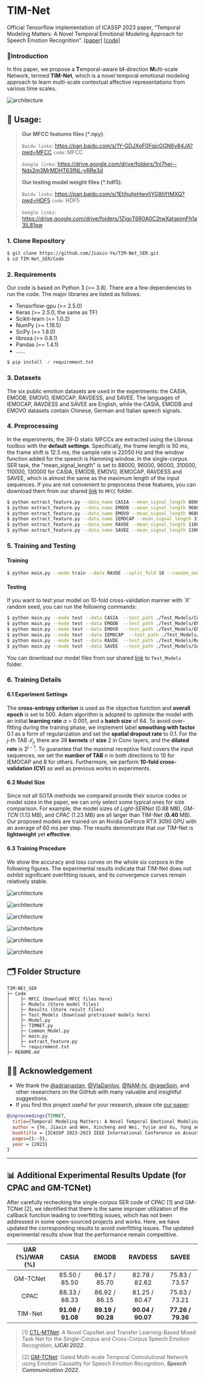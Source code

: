# TIM-Net

Official Tensorflow implementation of ICASSP 2023 paper, "Temporal Modeling Matters: A Novel Temporal Emotional Modeling Approach for Speech Emotion Recognition". [[paper]](https://arxiv.org/abs/2211.08233) [[code]](https://github.com/Jiaxin-Ye/TIM-Net_SER) 

### 📕Introduction

In this paper, we propose a **T**emporal-aware b**I**-direction **M**ulti-scale Network, termed **TIM-Net**, which is a novel temporal emotional modeling approach to learn multi-scale contextual affective representations from various time scales. 

![architecture](./Fig/architecture.png)

## 📖 Usage:

> **Our MFCC features files (*.npy)**: 
>
> `Baidu links`: https://pan.baidu.com/s/1Y-GDJXpF0FqjcGGN6y84JA?pwd=MFCC `code`: MFCC 
>
> `Google links`: https://drive.google.com/drive/folders/1nl7hej--Nds2m3MrMDHT63fNL-yRRe3d
>
>
> **Our testing model weight files (*.hdf5)**: 
>
> `Baidu links`:  https://pan.baidu.com/s/1EtjhuljeHwvIjYG8hYtMXQ?pwd=HDF5 `code`: HDF5
>
> `Google links`: https://drive.google.com/drive/folders/1ZjgcT6R0A0C2twXatgpimFh1a3IL81pw

### 1. Clone Repository

```bash
$ git clone https://github.com/Jiaxin-Ye/TIM-Net_SER.git
$ cd TIM-Net_SER/Code
```

### 2. Requirements

Our code is based on Python 3 (>= 3.8). There are a few dependencies to run the code. The major libraries are listed as follows:

* Tensorflow-gpu (>= 2.5.0)
* Keras (>= 2.5.0, the same as TF)
* Scikit-learn (== 1.0.2)
* NumPy (>= 1.19.5)
* SciPy (== 1.8.0)
* librosa (>= 0.8.1)
* Pandas (== 1.4.1)
* ......

```bash
$ pip install -r requirement.txt
```

### 3. Datasets

The six public emotion datasets are used in the experiments: the CASIA, EMODB, EMOVO, IEMOCAP, RAVDESS, and SAVEE. The languages of IEMOCAP, RAVDESS and SAVEE are English, while the CASIA, EMODB and EMOVO datasets contain Chinese, German and Italian speech signals.

### 4. Preprocessing

In the experiments, the 39-D static MFCCs are extracted using the Librosa toolbox with the **default settings**. Specifically, the frame length is 50 ms, the frame shift is 12.5 ms, the sample rate is 22050 Hz and the window function added for the speech is Hamming window. In the single-corpus SER task, the "mean_signal_length" is set to 88000, 96000, 96000, 310000, 110000, 130000 for CASIA, EMODB, EMOVO, IEMOCAP, RAVDESS and SAVEE, which is almost the same as the maximum length of the input sequences. If you are not convenient to preprocess these features, you can download them from our shared [link](https://pan.baidu.com/s/1Y-GDJXpF0FqjcGGN6y84JA?pwd=MFCC ) to `MFCC` folder.

```bash
$ python extract_feature.py --data_name CASIA --mean_signal_length 88000
$ python extract_feature.py --data_name EMODB --mean_signal_length 96000
$ python extract_feature.py --data_name EMOVO --mean_signal_length 96000
$ python extract_feature.py --data_name IEMOCAP --mean_signal_length 310000
$ python extract_feature.py --data_name RAVDE --mean_signal_length 110000
$ python extract_feature.py --data_name SAVEE --mean_signal_length 130000
```

### 5. Training and Testing

#### Training

```bash
$ python main.py --mode train --data RAVDE --split_fold 10 --random_seed 46 --epoch 500 --gpu 0
```

#### Testing

If you want to test your model on 10-fold cross-validation manner with `X' random seed, you can run the following commands:

```bash
$ python main.py --mode test --data CASIA  --test_path ./Test_Models/CASIA_32 --split_fold 10 --random_seed 32
$ python main.py --mode test --data EMODB  --test_path ./Test_Models/EMODB_46 --split_fold 10 --random_seed 46
$ python main.py --mode test --data EMOVO  --test_path ./Test_Models/EMOVO_1 --split_fold 10 --random_seed 1
$ python main.py --mode test --data IEMOCAP  --test_path ./Test_Models/IEMOCAP_16 --split_fold 10 --random_seed 16
$ python main.py --mode test --data RAVDE  --test_path ./Test_Models/RAVDE_46 --split_fold 10 --random_seed 46
$ python main.py --mode test --data SAVEE  --test_path ./Test_Models/SAVEE_44 --split_fold 10 --random_seed 44
```

You can download our model files from our shared [link]( https://pan.baidu.com/s/1EtjhuljeHwvIjYG8hYtMXQ?pwd=HDF5) to `Test_Models` folder. 

### 6. Training Details

#### 6.1 Experiment Settings

The **cross-entropy criterion** is used as the objective function and **overall epoch** is set to 500. Adam algorithm is adopted to optimize the model with an initial **learning rate** $\alpha$ = $0.001$, and a **batch size** of 64. To avoid over-fitting during the training phase, we implement label **smoothing with factor** 0.1 as a form of regularization and set the **spatial dropout rate** to 0.1. For the $j$-th TAB $\mathcal{T}_j$, there are 39 **kernels** of **size** 2 in Conv layers, and the **dilated rate** is $2^{j-1}$. To guarantee that the maximal receptive field covers the input sequences, we set the **number of TAB** $n$ in both directions to 10 for IEMOCAP and 8 for others. Furthermore, we perform **10-fold cross-validation (CV)** as well as previous works in experiments. 

#### 6.2 Model Size

Since not all SOTA methods we compared provide their source codes or model sizes in the paper, we can only select some typical ones for size comparison. For example, the model sizes of *Light-SERNet* (0.88 MB), *GM-TCN* (1.13 MB), and *CPAC* (1.23 MB) are all larger than TIM-Net (**0.40** MB). Our proposed models are trained on an Nvidia GeForce RTX 3090 GPU with an average of 60 ms per step. The results demonstrate that our TIM-Net is **lightweight** yet **effective**.

#### 6.3 Training Procedure

We show the accuracy and loss curves on the whole six corpora in the following figures. The experimental results indicate that TIM-Net does not exhibit significant overfitting issues, and its convergence curves remain relatively stable.

![architecture](./Fig/CASIA_log.png)

![architecture](./Fig/EMODB_log.png)

![architecture](./Fig/EMOVO_log.png)

![architecture](./Fig/IEMOCAP_log.png)

![architecture](./Fig/RAVDESS_log.png)

![architecture](./Fig/SAVEE_log.png)

## 🗂️ Folder Structure

```
TIM-NEt_SER
├─ Code
│    ├─ MFCC (Download MFCC files here)
│    ├─ Models (Store model files)
│    ├─ Results (Store result files)
│    ├─ Test_Models (Download pretrained models here)
│    ├─ Model.py
│    ├─ TIMNET.py
│    ├─ Common_Model.py
│    ├─ main.py
│    ├─ extract_feature.py
│    └─ requirement.txt
├─ README.md
```

## 🙌🏻 Acknowledgement

- We thank the [@adrianastan](https://github.com/adrianastan), [@VlaDanilov](https://github.com/VlaDanilov), [@NAM-hj](https://github.com/NAM-hj), [@rageSpin](https://github.com/rageSpin), and other researchers on the GitHub with many valuable and insightful suggestions.
- If you find this project useful for your research, please cite [our paper](https://arxiv.org/abs/2211.08233):

```bibtex
@inproceedings{TIMNET,
  title={Temporal Modeling Matters: A Novel Temporal Emotional Modeling Approach for Speech Emotion Recognition},
  author = {Ye, Jiaxin and Wen, Xincheng and Wei, Yujie and Xu, Yong and Liu, Kunhong and Shan, Hongming},
  booktitle = {ICASSP 2023-2023 IEEE International Conference on Acoustics, Speech and Signal Processing (ICASSP), Rhodes Island, Greece, June 4-10, 2023},
  pages={1--5},
  year = {2023}
}
```

------

## 📊 Additional Experimental Results Update (for CPAC and GM-TCNet)

After carefully rechecking the single-corpus SER code of CPAC [1] and GM-TCNet [2], we identified that there is the same improper utilization of the callback function leading to overfitting issues, which has not been addressed in some open-sourced projects and works. Here, we have updated the corresponding results to avoid overfitting issues. The updated experimental results show that the performance remain competitive.

| UAR (%)/WAR (%) |       CASIA       |       EMODB       |      RAVDESS      |       SAVEE       |
| :-------------: | :---------------: | :---------------: | :---------------: | :---------------: |
|    GM-TCNet     |   85.50 / 85.50   |   86.17 / 85.70   |   82.78 / 82.62   |   75.83 / 73.57   |
|      CPAC       |   88.33 / 88.33   |   86.92 / 86.15   |   81.25 / 80.47   |   75.63 / 73.21   |
|     TIM-Net     | **91.08 / 91.08** | **89.19 / 90.28** | **90.04 / 90.07** | **77.26 / 79.36** |

> [1] [CTL-MTNet](https://www.ijcai.org/proceedings/2022/0320.pdf): A Novel CapsNet and Transfer Learning-Based Mixed Task Net for the Single-Corpus and Cross-Corpus Speech Emotion Recognition, _**IJCAI 2022**_.
>
> [2] [GM-TCNet](https://arxiv.org/abs/2210.15834): Gated Multi-scale Temporal Convolutional Network using Emotion Causality for Speech Emotion Recognition, _**Speech Communication 2022**_.
